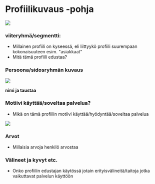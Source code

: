# Profiilikuvaus -pohja


[![](http://img.youtube.com/vi/-TbGB_1wjpM/0.jpg)](http://www.youtube.com/watch?v=-TbGB_1wjpM "")


### viiteryhmä/segmentti:

* Millainen profiili on kyseessä, eli liittyykö profiili suurempaan kokonaisuuteen esim. "asiakkaat"
* Mitä tämä profiili edustaa?

### Persoona/sidosryhmän kuvaus

![](https://openclipart.org/image/300px/svg_to_png/293286/Unknown-With-Background.png)


**nimi ja taustaa**



### Motiivi käyttää/soveltaa palvelua? 

* Mikä on tämä profiilin motiivi käyttää/hyödyntää/soveltaa palvelua


![](https://openclipart.org/image/300px/svg_to_png/291313/why.png)


### Arvot  

* Millaisia arvoja henkilö arvostaa

### Välineet ja kyvyt etc.

* Onko profiilin edustajan käytössä jotain erityisvälineitä/taitoja jotka vaikuttavat palvelun käyttöön